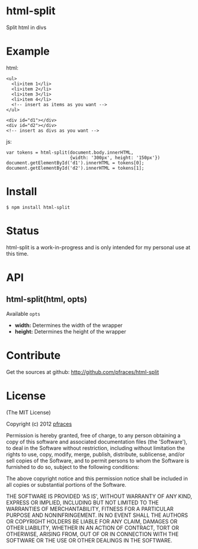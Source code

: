 # html-split

Split html in divs

# Example

html:

    <ul>
      <li>item 1</li>
      <li>item 2</li>
      <li>item 3</li>
      <li>item 4</li>
      <!-- insert as items as you want -->
    </ul>

    <div id="d1"></div>
    <div id="d2"></div>
    <!-- insert as divs as you want -->

js:

    var tokens = html-split(document.body.innerHTML, 
                            {width: '300px', height: '150px'})
    document.getElementById('d1').innerHTML = tokens[0];
    document.getElementById('d2').innerHTML = tokens[1];

# Install

    $ npm install html-split

# Status

html-split is a work-in-progress and is only intended for my personal use at
this time. 

# API

## html-split(html, opts)

Available `opts`

*   **width:** Determines the width of the wrapper
*   **height:** Determines the height of the wrapper

# Contribute

Get the sources at github: http://github.com/pfraces/html-split

# License

(The MIT License)

Copyright (c) 2012 [pfraces](http://github.com/pfraces)

Permission is hereby granted, free of charge, to any person obtaining a copy of
this software and associated documentation files (the 'Software'), to deal in
the Software without restriction, including without limitation the rights to
use, copy, modify, merge, publish, distribute, sublicense, and/or sell copies
of the Software, and to permit persons to whom the Software is furnished to do
so, subject to the following conditions:

The above copyright notice and this permission notice shall be included in all
copies or substantial portions of the Software.

THE SOFTWARE IS PROVIDED 'AS IS', WITHOUT WARRANTY OF ANY KIND, EXPRESS OR
IMPLIED, INCLUDING BUT NOT LIMITED TO THE WARRANTIES OF MERCHANTABILITY,
FITNESS FOR A PARTICULAR PURPOSE AND NONINFRINGEMENT. IN NO EVENT SHALL THE
AUTHORS OR COPYRIGHT HOLDERS BE LIABLE FOR ANY CLAIM, DAMAGES OR OTHER
LIABILITY, WHETHER IN AN ACTION OF CONTRACT, TORT OR OTHERWISE, ARISING FROM,
OUT OF OR IN CONNECTION WITH THE SOFTWARE OR THE USE OR OTHER DEALINGS IN THE
SOFTWARE.
